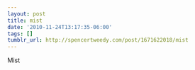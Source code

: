 ```yaml
---
layout: post
title: mist
date: '2010-11-24T13:17:35-06:00'
tags: []
tumblr_url: http://spencertweedy.com/post/1671622018/mist
---
```

Mist
